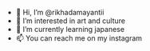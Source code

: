 - 👋 Hi, I’m @rikhadamayantii
- 👀 I’m interested in art and culture
- 🌱 I’m currently learning japanese
- 📫 You can reach me on my instagram

<!---
rikhadamayantii/rikhadamayantii is a ✨ special ✨ repository because its `README.md` (this file) appears on your GitHub profile.
You can click the Preview link to take a look at your changes.
--->
